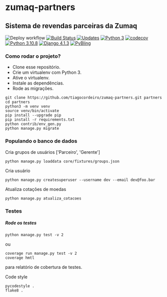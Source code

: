 # zumaq-partners
## Sistema de revendas parceiras da Zumaq

![Deploy workflow](https://github.com/tiagocordeiro/zumaq-partners/actions/workflows/python-app.yml/badge.svg)
[![Build Status](https://travis-ci.org/tiagocordeiro/zumaq-partners.svg?branch=master)](https://travis-ci.org/tiagocordeiro/zumaq-partners)
[![Updates](https://pyup.io/repos/github/tiagocordeiro/zumaq-partners/shield.svg)](https://pyup.io/repos/github/tiagocordeiro/zumaq-partners/)
[![Python 3](https://pyup.io/repos/github/tiagocordeiro/zumaq-partners/python-3-shield.svg)](https://pyup.io/repos/github/tiagocordeiro/zumaq-partners/)
[![codecov](https://codecov.io/gh/tiagocordeiro/zumaq-partners/branch/master/graph/badge.svg)](https://codecov.io/gh/tiagocordeiro/zumaq-partners)
[![Python 3.10.8](https://img.shields.io/badge/python-3.10.8-blue.svg)](https://www.python.org/downloads/release/python-3108/)
[![Django 4.1.3](https://img.shields.io/badge/django-4.1.3-blue.svg)](https://www.djangoproject.com/download/)
[![PyBling](https://img.shields.io/badge/bling-API-green.svg)](https://github.com/tiagocordeiro/pybling)


### Como rodar o projeto?

* Clone esse repositório.
* Crie um virtualenv com Python 3.
* Ative o virtualenv.
* Instale as dependências.
* Rode as migrações.

```
git clone https://github.com/tiagocordeiro/zumaq-partners.git partners
cd partners
python3 -m venv venv
source venv/bin/activate
pip install --upgrade pip
pip install -r requirements.txt
python contrib/env_gen.py
python manage.py migrate
```


### Populando o banco de dados

Cria grupos de usuários ['Parceiro', 'Gerente']
```
python manage.py loaddata core/fixtures/groups.json
```

Cria usuário
```
python manage.py createsuperuser --username dev --email dev@foo.bar
```

Atualiza cotações de moedas
```
python manage.py atualiza_cotacoes
```

### Testes

##### Rode os testes
```
python manage.py test -v 2
```
ou
```
coverage run manage.py test -v 2
coverage hmtl
```
para relatório de cobertura de testes.

Code style
```
pycodestyle .
flake8 .
```
